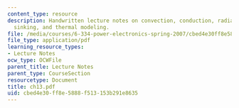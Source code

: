 ```yaml
---
content_type: resource
description: Handwritten lecture notes on convection, conduction, radiation, heat
  sinking, and thermal modeling.
file: /media/courses/6-334-power-electronics-spring-2007/cbed4e30ff8e5888f513153b291e8635_ch13.pdf
file_type: application/pdf
learning_resource_types:
- Lecture Notes
ocw_type: OCWFile
parent_title: Lecture Notes
parent_type: CourseSection
resourcetype: Document
title: ch13.pdf
uid: cbed4e30-ff8e-5888-f513-153b291e8635
---
```

